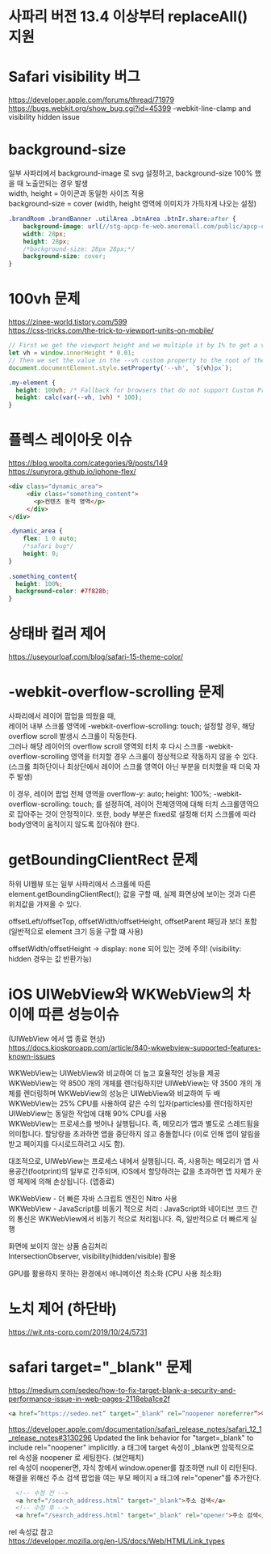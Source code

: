 # 사파리 버전 13.4 이상부터 replaceAll() 지원


# Safari visibility 버그
https://developer.apple.com/forums/thread/71979
https://bugs.webkit.org/show_bug.cgi?id=45399
-webkit-line-clamp and visibility hidden issue  

# background-size
일부 사파리에서 background-image 로 svg 설정하고, background-size 100% 했을 때 노출안되는 경우 발생  
width, height = 아이콘과 동일한 사이즈 적용  
background-size = cover (width, height 영역에 이미지가 가득차게 나오는 설정)  
```css
.brandRoom .brandBanner .utilArea .btnArea .btnIr.share:after {
    background-image: url(//stg-apcp-fe-web.amoremall.com/public/apcp-css/1.8.4-stg1/images/icon_action_share.svg?31a4c7b410be88d8f54d482b3fb230a0=);
    width: 28px;
    height: 28px;
    /*background-size: 28px 28px;*/
    background-size: cover;
}
```


# 100vh 문제  
https://zinee-world.tistory.com/599  
https://css-tricks.com/the-trick-to-viewport-units-on-mobile/  
```javascript
// First we get the viewport height and we multiple it by 1% to get a value for a vh unit
let vh = window.innerHeight * 0.01;
// Then we set the value in the --vh custom property to the root of the document
document.documentElement.style.setProperty('--vh', `${vh}px`);
```
```css
.my-element {
  height: 100vh; /* Fallback for browsers that do not support Custom Properties */
  height: calc(var(--vh, 1vh) * 100);
}
```


# 플렉스 레이아웃 이슈
https://blog.woolta.com/categories/9/posts/149  
https://sunyrora.github.io/iphone-flex/  
```html
<div class="dynamic_area">
     <div class="something_content">
       <p>컨텐츠 동적 영역</p>
     </div>
</div>
```
```css
.dynamic_area {
    flex: 1 0 auto;
    /*safari bug*/
    height: 0;
}
 
.something_content{
  height: 100%;
  background-color: #7f828b;
}
```


# 상태바 컬러 제어
https://useyourloaf.com/blog/safari-15-theme-color/  


# -webkit-overflow-scrolling 문제
사파리에서 레이어 팝업을 띄웠을 때,   
레이어 내부 스크롤 영역에 -webkit-overflow-scrolling: touch; 설정할 경우, 해당 overflow scroll 발생시 스크롤이 작동한다.  
그러나 해당 레이어의 overflow scroll 영역외 터치 후 다시 스크롤 -webkit-overflow-scrolling 영역을 터치할 경우 스크롤이 정상적으로 작동하지 않을 수 있다.   
(스크롤 최하단이나 최상단에서 레이어 스크롤 영역이 아닌 부분을 터치했을 때 더욱 자주 발생)  

이 경우, 레이어 팝업 전체 영역을 overflow-y: auto; height: 100%; -webkit-overflow-scrolling: touch; 를 설정하여, 레이어 전체영역에 대해 터치 스크롤영역으로 잡아주는 것이 안정적이다. 또한, body 부분은 fixed로 설정해 터치 스크롤에 따라 body영역이 움직이지 않도록 잡아줘야 한다.  


# getBoundingClientRect 문제
하위 UI웹뷰 또는 일부 사파리에서 스크롤에 따른 element.getBoundingClientRect(); 값을 구할 때, 실제 화면상에 보이는 것과 다른 위치값을 가져올 수 있다. 

offsetLeft/offsetTop, offsetWidth/offsetHeight, offsetParent
패딩과 보더 포함 (일반적으로 element 크기 등을 구할 떄 사용)  

offsetWidth/offsetHeight -> display: none 되어 있는 것에 주의! (visibility: hidden 경우는 값 반환가능)  


# iOS UIWebView와 WKWebView의 차이에 따른 성능이슈
(UIWebView 에서 앱 종료 현상)  
https://docs.kioskproapp.com/article/840-wkwebview-supported-features-known-issues
  
WKWebView는 UIWebView와 비교하여 더 높고 효율적인 성능을 제공  
WKWebView는 약 8500 개의 개체를 렌더링하지만 UIWebView는 약 3500 개의 개체를 렌더링하며 WKWebView의 성능은 UIWebView와 비교하여 두 배  
WKWebView는 25% CPU를 사용하여 같은 수의 입자(particles)를 렌더링하지만 UIWebView는 동일한 작업에 대해 90% CPU를 사용  
WKWebView는 프로세스를 벗어나 실행됩니다. 즉, 메모리가 앱과 별도로 스레드됨을 의미합니다. 할당량을 초과하면 앱을 중단하지 않고 충돌합니다 (이로 인해 앱이 알림을 받고 페이지를 다시로드하려고 시도 함).  
  
대조적으로, UIWebView는 프로세스 내에서 실행됩니다. 즉, 사용하는 메모리가 앱 사용공간(footprint)의 일부로 간주되며, iOS에서 할당하려는 값을 초과하면 앱 자체가 운영 체제에 의해 손상됩니다. (앱종료)  

WKWebView - 더 빠른 자바 스크립트 엔진인 Nitro 사용   
WKWebView - JavaScript를 비동기 적으로 처리 : JavaScript와 네이티브 코드 간의 통신은 WKWebView에서 비동기 적으로 처리됩니다. 즉, 일반적으로 더 빠르게 실행  

화면에 보이지 않는 상품 숨김처리   
IntersectionObserver, visibility(hidden/visible) 활용   

GPU를 활용하지 못하는 환경에서 애니메이션 최소화 (CPU 사용 최소화)  


# 노치 제어 (하단바)
https://wit.nts-corp.com/2019/10/24/5731  


# safari target="_blank" 문제
https://medium.com/sedeo/how-to-fix-target-blank-a-security-and-performance-issue-in-web-pages-2118eba1ce2f
```html
<a href=”https://sedeo.net” target=”_blank” rel=”noopener noreferrer”>이동</a>
```

https://developer.apple.com/documentation/safari_release_notes/safari_12_1_release_notes#3130296
Updated the link behavior for "target=_blank" to include rel="noopener" implicitly.
a 태그에 target 속성이 _blank면 암묵적으로 rel 속성을 noopener 로 세팅한다.  (보안패치)  
rel 속성이 noopener면, 자식 창에서 window.opener를 참조하면 null 이 리턴된다.  
해결을 위해선 주소 검색 팝업을 여는 부모 페이지 a 태그에 rel="opener"를 추가한다.  
```html
  <!-- 수정 전 -->
  <a href="/search_address.html" target="_blank">주소 검색</a>
  <!-- 수정 후 -->
  <a href="/search_address.html" target="_blank" rel="opener">주소 검색</a>
```

rel 속성값 참고  
https://developer.mozilla.org/en-US/docs/Web/HTML/Link_types  